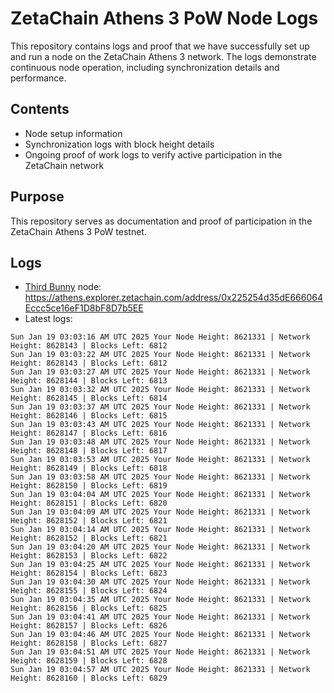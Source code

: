 # ZetaChain Athens 3 PoW Node Logs
This repository contains logs and proof that we have successfully set up and run a node on the ZetaChain Athens 3 network. The logs demonstrate continuous node operation, including synchronization details and performance.

## Contents
- Node setup information
- Synchronization logs with block height details
- Ongoing proof of work logs to verify active participation in the ZetaChain network

## Purpose
This repository serves as documentation and proof of participation in the ZetaChain Athens 3 PoW testnet.

## Logs

- [Third Bunny](https://thirdbunny.xyz/) node: https://athens.explorer.zetachain.com/address/0x225254d35dE666064Eccc5ce16eF1D8bF8D7b5EE
- Latest logs:
```
Sun Jan 19 03:03:16 AM UTC 2025 Your Node Height: 8621331 | Network Height: 8628143 | Blocks Left: 6812
Sun Jan 19 03:03:22 AM UTC 2025 Your Node Height: 8621331 | Network Height: 8628143 | Blocks Left: 6812
Sun Jan 19 03:03:27 AM UTC 2025 Your Node Height: 8621331 | Network Height: 8628144 | Blocks Left: 6813
Sun Jan 19 03:03:32 AM UTC 2025 Your Node Height: 8621331 | Network Height: 8628145 | Blocks Left: 6814
Sun Jan 19 03:03:37 AM UTC 2025 Your Node Height: 8621331 | Network Height: 8628146 | Blocks Left: 6815
Sun Jan 19 03:03:43 AM UTC 2025 Your Node Height: 8621331 | Network Height: 8628147 | Blocks Left: 6816
Sun Jan 19 03:03:48 AM UTC 2025 Your Node Height: 8621331 | Network Height: 8628148 | Blocks Left: 6817
Sun Jan 19 03:03:53 AM UTC 2025 Your Node Height: 8621331 | Network Height: 8628149 | Blocks Left: 6818
Sun Jan 19 03:03:58 AM UTC 2025 Your Node Height: 8621331 | Network Height: 8628150 | Blocks Left: 6819
Sun Jan 19 03:04:04 AM UTC 2025 Your Node Height: 8621331 | Network Height: 8628151 | Blocks Left: 6820
Sun Jan 19 03:04:09 AM UTC 2025 Your Node Height: 8621331 | Network Height: 8628152 | Blocks Left: 6821
Sun Jan 19 03:04:14 AM UTC 2025 Your Node Height: 8621331 | Network Height: 8628152 | Blocks Left: 6821
Sun Jan 19 03:04:20 AM UTC 2025 Your Node Height: 8621331 | Network Height: 8628153 | Blocks Left: 6822
Sun Jan 19 03:04:25 AM UTC 2025 Your Node Height: 8621331 | Network Height: 8628154 | Blocks Left: 6823
Sun Jan 19 03:04:30 AM UTC 2025 Your Node Height: 8621331 | Network Height: 8628155 | Blocks Left: 6824
Sun Jan 19 03:04:35 AM UTC 2025 Your Node Height: 8621331 | Network Height: 8628156 | Blocks Left: 6825
Sun Jan 19 03:04:41 AM UTC 2025 Your Node Height: 8621331 | Network Height: 8628157 | Blocks Left: 6826
Sun Jan 19 03:04:46 AM UTC 2025 Your Node Height: 8621331 | Network Height: 8628158 | Blocks Left: 6827
Sun Jan 19 03:04:51 AM UTC 2025 Your Node Height: 8621331 | Network Height: 8628159 | Blocks Left: 6828
Sun Jan 19 03:04:57 AM UTC 2025 Your Node Height: 8621331 | Network Height: 8628160 | Blocks Left: 6829
```
